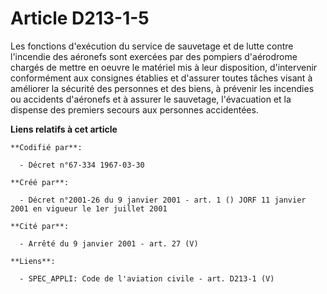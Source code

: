 # Article D213-1-5

Les fonctions d'exécution du service de sauvetage et de lutte contre l'incendie des aéronefs sont exercées par des pompiers
d'aérodrome chargés de mettre en oeuvre le matériel mis à leur disposition, d'intervenir conformément aux consignes établies
et d'assurer toutes tâches visant à améliorer la sécurité des personnes et des biens, à prévenir les incendies ou accidents
d'aéronefs et à assurer le sauvetage, l'évacuation et la dispense des premiers secours aux personnes accidentées.

**Liens relatifs à cet article**

	**Codifié par**:

	  - Décret n°67-334 1967-03-30

	**Créé par**:

	  - Décret n°2001-26 du 9 janvier 2001 - art. 1 () JORF 11 janvier 2001 en vigueur le 1er juillet 2001

	**Cité par**:

	  - Arrêté du 9 janvier 2001 - art. 27 (V)

	**Liens**:

	  - SPEC_APPLI: Code de l'aviation civile - art. D213-1 (V)
